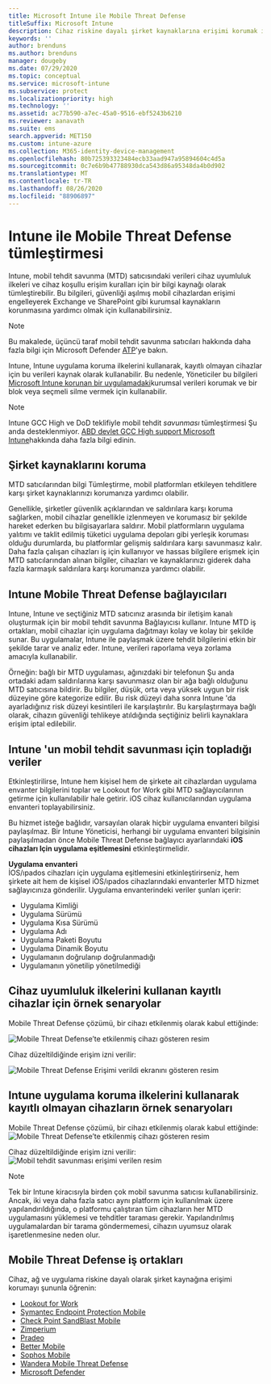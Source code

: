 ```yaml
---
title: Microsoft Intune ile Mobile Threat Defense
titleSuffix: Microsoft Intune
description: Cihaz riskine dayalı şirket kaynaklarına erişimi korumak için Mobil Threat Defense iş ortağınız ile Intune Mobil Threat Defense (MTD) kullanın.
keywords: ''
author: brenduns
ms.author: brenduns
manager: dougeby
ms.date: 07/29/2020
ms.topic: conceptual
ms.service: microsoft-intune
ms.subservice: protect
ms.localizationpriority: high
ms.technology: ''
ms.assetid: ac77b590-a7ec-45a0-9516-ebf5243b6210
ms.reviewer: aanavath
ms.suite: ems
search.appverid: MET150
ms.custom: intune-azure
ms.collection: M365-identity-device-management
ms.openlocfilehash: 80b725393323484ecb33aad947a95894604c4d5a
ms.sourcegitcommit: 0c7e6b9b47788930dca543d86a95348da4b0d902
ms.translationtype: MT
ms.contentlocale: tr-TR
ms.lasthandoff: 08/26/2020
ms.locfileid: "88906897"
---
```

# <a name="mobile-threat-defense-integration-with-intune"></a>Intune ile Mobile Threat Defense tümleştirmesi

Intune, mobil tehdit savunma (MTD) satıcısındaki verileri cihaz uyumluluk ilkeleri ve cihaz koşullu erişim kuralları için bir bilgi kaynağı olarak tümleştirebilir. Bu bilgileri, güvenliği aşılmış mobil cihazlardan erişimi engelleyerek Exchange ve SharePoint gibi kurumsal kaynakların korunmasına yardımcı olmak için kullanabilirsiniz.

> [!NOTE]
> Bu makalede, üçüncü taraf mobil tehdit savunma satıcıları hakkında daha fazla bilgi için Microsoft Defender [ATP](../protect/advanced-threat-protection.md)'ye bakın.

Intune, Intune uygulama koruma ilkelerini kullanarak, kayıtlı olmayan cihazlar için bu verileri kaynak olarak kullanabilir. Bu nedenle, Yöneticiler bu bilgileri [Microsoft Intune korunan bir uygulamadaki](../apps/apps-supported-intune-apps.md)kurumsal verileri korumak ve bir blok veya seçmeli silme vermek için kullanabilir.

> [!NOTE]
> Intune GCC High ve DoD teklifiyle mobil tehdit *savunması* tümleştirmesi Şu anda desteklenmiyor. [ABD devlet GCC High support Microsoft Intune](/enterprise-mobility-security/solutions/ems-intune-govt-service-description)hakkında daha fazla bilgi edinin.

## <a name="protect-corporate-resources"></a>Şirket kaynaklarını koruma

MTD satıcılarından bilgi Tümleştirme, mobil platformları etkileyen tehditlere karşı şirket kaynaklarınızı korumanıza yardımcı olabilir.  

Genellikle, şirketler güvenlik açıklarından ve saldırılara karşı koruma sağlarken, mobil cihazlar genellikle izlenmeyen ve korumasız bir şekilde hareket ederken bu bilgisayarlara saldırır. Mobil platformların uygulama yalıtımı ve taklit edilmiş tüketici uygulama depoları gibi yerleşik koruması olduğu durumlarda, bu platformlar gelişmiş saldırılara karşı savunmasız kalır. Daha fazla çalışan cihazları iş için kullanıyor ve hassas bilgilere erişmek için MTD satıcılarından alınan bilgiler, cihazları ve kaynaklarınızı giderek daha fazla karmaşık saldırılara karşı korumanıza yardımcı olabilir.

## <a name="intune-mobile-threat-defense-connectors"></a>Intune Mobile Threat Defense bağlayıcıları

Intune, Intune ve seçtiğiniz MTD satıcınız arasında bir iletişim kanalı oluşturmak için bir mobil tehdit savunma Bağlayıcısı kullanır. Intune MTD iş ortakları, mobil cihazlar için uygulama dağıtmayı kolay ve kolay bir şekilde sunar. Bu uygulamalar, Intune ile paylaşmak üzere tehdit bilgilerini etkin bir şekilde tarar ve analiz eder. Intune, verileri raporlama veya zorlama amacıyla kullanabilir.

Örneğin: bağlı bir MTD uygulaması, ağınızdaki bir telefonun Şu anda ortadaki adam saldırılarına karşı savunmasız olan bir ağa bağlı olduğunu MTD satıcısına bildirir. Bu bilgiler, düşük, orta veya yüksek uygun bir risk düzeyine göre kategorize edilir. Bu risk düzeyi daha sonra Intune 'da ayarladığınız risk düzeyi kesintileri ile karşılaştırılır. Bu karşılaştırmaya bağlı olarak, cihazın güvenliği tehlikeye atıldığında seçtiğiniz belirli kaynaklara erişim iptal edilebilir.

## <a name="data-that-intune-collects-for-mobile-threat-defense"></a>Intune 'un mobil tehdit savunması için topladığı veriler

Etkinleştirilirse, Intune hem kişisel hem de şirkete ait cihazlardan uygulama envanter bilgilerini toplar ve Lookout for Work gibi MTD sağlayıcılarının getirme için kullanılabilir hale getirir. iOS cihaz kullanıcılarından uygulama envanteri toplayabilirsiniz.

Bu hizmet isteğe bağlıdır, varsayılan olarak hiçbir uygulama envanteri bilgisi paylaşılmaz. Bir Intune Yöneticisi, herhangi bir uygulama envanteri bilgisinin paylaşılmadan önce Mobile Threat Defense bağlayıcı ayarlarındaki **iOS cihazları Için uygulama eşitlemesini** etkinleştirmelidir.

**Uygulama envanteri**  
İOS/ıpados cihazları için uygulama eşitlemesini etkinleştirirseniz, hem şirkete ait hem de kişisel iOS/ıpados cihazlarındaki envanterler MTD hizmet sağlayıcınıza gönderilir. Uygulama envanterindeki veriler şunları içerir:

- Uygulama Kimliği
- Uygulama Sürümü
- Uygulama Kısa Sürümü
- Uygulama Adı
- Uygulama Paketi Boyutu
- Uygulama Dinamik Boyutu
- Uygulamanın doğrulanıp doğrulanmadığı
- Uygulamanın yönetilip yönetilmediği

## <a name="sample-scenarios-for-enrolled-devices-using-device-compliance-policies"></a>Cihaz uyumluluk ilkelerini kullanan kayıtlı cihazlar için örnek senaryolar

Mobile Threat Defense çözümü, bir cihazı etkilenmiş olarak kabul ettiğinde:

![Mobile Threat Defense’te etkilenmiş cihazı gösteren resim](./media/mobile-threat-defense/MTD-image-1.png)

Cihaz düzeltildiğinde erişim izni verilir:

![Mobile Threat Defense Erişimi verildi ekranını gösteren resim](./media/mobile-threat-defense/MTD-image-2.png)

## <a name="sample-scenarios-for-unenrolled-devices-using-intune-app-protection-policies"></a>Intune uygulama koruma ilkelerini kullanarak kayıtlı olmayan cihazların örnek senaryoları

Mobile Threat Defense çözümü, bir cihazı etkilenmiş olarak kabul ettiğinde:<br>
![Mobile Threat Defense’te etkilenmiş cihazı gösteren resim](./media/mobile-threat-defense/MTD-image-3.png)

Cihaz düzeltildiğinde erişim izni verilir:<br>
![Mobil tehdit savunması erişimi verilen resim](./media/mobile-threat-defense/MTD-image-4.png)

> [!NOTE]
> Tek bir Intune kiracısıyla birden çok mobil savunma satıcısı kullanabilirsiniz. Ancak, iki veya daha fazla satıcı aynı platform için kullanılmak üzere yapılandırıldığında, o platformu çalıştıran tüm cihazların her MTD uygulamasını yüklemesi ve tehditler taraması gerekir. Yapılandırılmış uygulamalardan bir tarama göndermemesi, cihazın uyumsuz olarak işaretlenmesine neden olur. 

## <a name="mobile-threat-defense-partners"></a>Mobile Threat Defense iş ortakları

Cihaz, ağ ve uygulama riskine dayalı olarak şirket kaynağına erişimi korumayı şununla öğrenin:

- [Lookout for Work](lookout-mobile-threat-defense-connector.md)
- [Symantec Endpoint Protection Mobile](skycure-mobile-threat-defense-connector.md)
- [Check Point SandBlast Mobile](checkpoint-sandblast-mobile-mobile-threat-defense-connector.md)
- [Zimperium](zimperium-mobile-threat-defense-connector.md)
- [Pradeo](pradeo-mobile-threat-defense-connector.md)
- [Better Mobile](better-mobile-threat-defense-connector.md)
- [Sophos Mobile](sophos-mtd-connector.md)
- [Wandera Mobile Threat Defense](wandera-mtd-connector.md)
- [Microsoft Defender](../protect/advanced-threat-protection.md)